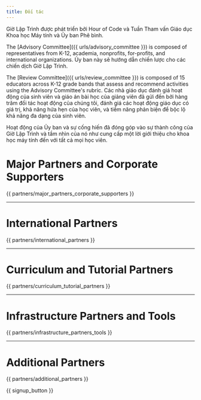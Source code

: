 ```yaml
---
title: Đối tác
---
```


Giờ Lập Trình được phát triển bởi Hour of Code và Tuần Tham vấn Giáo dục Khoa học Máy tính và Ủy ban Phê bình.

The [Advisory Committee]({{ urls/advisory_committee }}) is composed of representatives from K-12, academia, nonprofits, for-profits, and international organizations. Ủy ban này sẽ hướng dẫn chiến lược cho các chiến dịch Giờ Lập Trình.

The [Review Committee]({{ urls/review_committee }}) is composed of 15 educators across K-12 grade bands that assess and recommend activities using the Advisory Committee's rubric. Các nhà giáo dục đánh giá hoạt động của sinh viên và giáo án bài học của giảng viên đã gửi đến bởi hàng trăm đối tác hoạt động của chúng tôi, đánh giá các hoạt động giáo dục có giá trị, khả năng hứa hẹn của học viên, và tiềm năng phản biện để bộc lộ khả năng đa dạng của sinh viên.

Hoạt động của Ủy ban và sự cống hiến đã đóng góp vào sự thành công của Giờ Lập Trình và tầm nhìn của nó như cung cấp một lời giới thiệu cho khoa học máy tính đến với tất cả mọi học viên.

# Major Partners and Corporate Supporters

{{ partners/major_partners_corporate_supporters }}

* * *

# International Partners

{{ partners/international_partners }}

* * *

# Curriculum and Tutorial Partners

{{ partners/curriculum_tutorial_partners }}

* * *

# Infrastructure Partners and Tools

{{ partners/infrastructure_partners_tools }}

* * *

# Additional Partners

{{ partners/additional_partners }}

{{ signup_button }}
